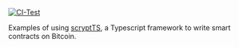 [![CI-Test](https://github.com/sCrypt-Inc/scryptTS-examples/actions/workflows/ci.yml/badge.svg)](https://github.com/sCrypt-Inc/scryptTS-examples/actions/workflows/ci.yml)


Examples of using [scryptTS](https://scrypt.io/scryptTS), a Typescript framework to write smart contracts on Bitcoin.